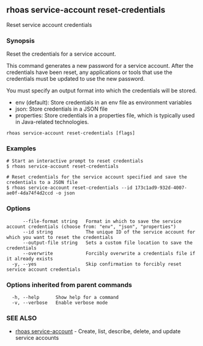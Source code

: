 ## rhoas service-account reset-credentials

Reset service account credentials

### Synopsis

Reset the credentials for a service account.

This command generates a new password for a service account. After the credentials have been reset, any applications or tools that use the credentials must be updated to use the new password.

You must specify an output format into which the credentials will be stored.

- env (default): Store credentials in an env file as environment variables
- json: Store credentials in a JSON file
- properties: Store credentials in a properties file, which is typically used in Java-related technologies.


```
rhoas service-account reset-credentials [flags]
```

### Examples

```
# Start an interactive prompt to reset credentials
$ rhoas service-account reset-credentials

# Reset credentials for the service account specified and save the credentials to a JSON file
$ rhoas service-account reset-credentials --id 173c1ad9-932d-4007-ae0f-4da74f4d2ccd -o json

```

### Options

```
      --file-format string   Format in which to save the service account credentials (choose from: "env", "json", "properties")
      --id string            The unique ID of the service account for which you want to reset the credentials
      --output-file string   Sets a custom file location to save the credentials
      --overwrite            Forcibly overwrite a credentials file if it already exists
  -y, --yes                  Skip confirmation to forcibly reset service account credentials
```

### Options inherited from parent commands

```
  -h, --help      Show help for a command
  -v, --verbose   Enable verbose mode
```

### SEE ALSO

* [rhoas service-account](rhoas_service-account.md)	 - Create, list, describe, delete, and update service accounts

